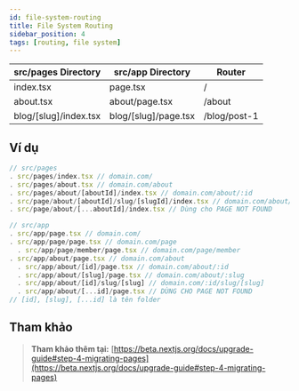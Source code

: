 ```yaml
---
id: file-system-routing
title: File System Routing
sidebar_position: 4
tags: [routing, file system]
---
```


| src/pages Directory   | src/app Directory    | Router       |
| --------------------- | -------------------- | ------------ |
| index.tsx             | page.tsx             | /            |
| about.tsx             | about/page.tsx       | /about       |
| blog/[slug]/index.tsx | blog/[slug]/page.tsx | /blog/post-1 |

## Ví dụ

```js
// src/pages
. src/pages/index.tsx // domain.com/
. src/pages/about.tsx // domain.com/about
. src/pages/about/[aboutId]/index.tsx // domain.com/about/:id
. src/page/about/[aboutId]/slug/[slugId]/index.tsx // domain.com/about/:id/slug/:slug
. src/page/about/[...aboutId]/index.tsx // Dùng cho PAGE NOT FOUND

```

```js
// src/app
. src/app/page.tsx // domain.com/
. src/app/page/page.tsx // domain.com/page
  . src/app/page/member/page.tsx // domain.com/page/member
. src/app/about/page.tsx // domain.com/about
  . src/app/about/[id]/page.tsx // domain.com/about/:id
  . src/app/about/[slug]/page.tsx // domain.com/about/:slug
  . src/app/about/[id]/slug/[slug] // domain.com/:id/slug/[slug]
  . src/app/about/[...id]/page.tsx // DÙNG CHO PAGE NOT FOUND
// [id], [slug], [...id] là tên folder
```

## Tham khảo

> **Tham khảo thêm tại:** [https://beta.nextjs.org/docs/upgrade-guide#step-4-migrating-pages](https://beta.nextjs.org/docs/upgrade-guide#step-4-migrating-pages)
